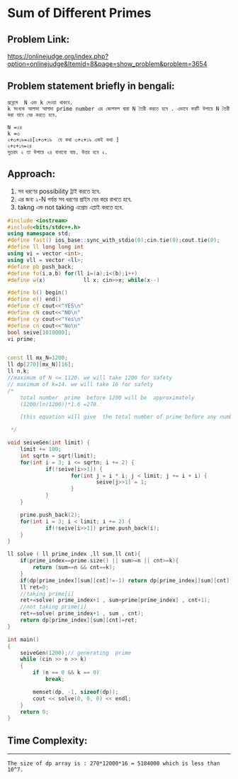 #  Sum of Different Primes

## Problem Link:
https://onlinejudge.org/index.php?option=onlinejudge&Itemid=8&page=show_problem&problem=3654

## Problem statement briefly in bengali:
    প্রব্লেমে  N এবং k দেওয়া থাকবে.
    k সংখ্যক আলাদা আলাদা prime number এর জোগফল দ্বারা N তৈরী করতে হবে . এভাবে কয়টি উপায়ে N তৈরী করা যাবে বের করতে হবে.

    N =২৪ 
    k =৩ 
    ২+৩+১৯=২৪[২+৩+১৯  যে কথা ৩+২+১৯ একই কথা ]
    ২+৫+১৭=২৪
    সুতরাং ২ তা উপায়ে ২৪ বানানো যায়. উত্তর হবে ২.

## Approach:
1. সব ধরণের  possibility  ট্রাই করতে হবে. 
2. এর জন্য ২-N পর্যন্ত সব ধরণের প্রাইম বের করে রাখতে হবে. 
3. takng এন্ড not taking এপ্রোচ এপ্লাই করতে হবে. 

```c++
#include <iostream>
#include<bits/stdc++.h>
using namespace std;
#define fast() ios_base::sync_with_stdio(0);cin.tie(0);cout.tie(0);
#define ll long long int
using vi = vector <int>;
using vll = vector <ll>;
#define pb push_back;
#define fo(i,a,b) for(ll i=(a);i<(b);i++)
#define w(x)            ll x; cin>>x; while(x--)

#define b() begin()
#define e() end()
#define cY cout<<"YES\n"
#define cN cout<<"NO\n"
#define cy cout<<"Yes\n"
#define cn cout<<"No\n"
bool seive[1010000];
vi prime;


const ll mx_N=1200;
ll dp[270][mx_N][16];
ll n,k;
//maximum of N <= 1120. we will take 1200 for safety
// maximum of k=14. we will take 16 for safety
/*  
    total number  prime  before 1200 will be  approximately
    (1200/ln(1200))*1.6 =270.

    [this equation will give  the total number of prime before any number in upper bound].

 */

void seiveGen(int limit) {
    limit += 100;
    int sqrtn = sqrt(limit);
    for(int i = 3; i <= sqrtn; i += 2) {
            if(!seive[i>>1]) {
                    for(int j = i * i; j < limit; j += i + i) {
                            seive[j>>1] = 1;
                    }
            }
    }

    prime.push_back(2);
    for(int i = 3; i < limit; i += 2) {
            if(!seive[i>>1]) prime.push_back(i);
    }
}

ll solve ( ll prime_index ,ll sum,ll cnt){
    if(prime_index==prime.size() || sum>=n || cnt>=k){
        return (sum==n && cnt==k);
    }
    if(dp[prime_index][sum][cnt]!=-1) return dp[prime_index][sum][cnt];
    ll ret=0;
    //taking prime[i]
    ret+=solve( prime_index+1 , sum+prime[prime_index] , cnt+1);
    //not taking prime[i]
    ret+=solve( prime_index+1 , sum , cnt);
    return dp[prime_index][sum][cnt]=ret;
}

int main()
{
    seiveGen(1200);// generating  prime 
    while (cin >> n >> k)
    {
        if (n == 0 && k == 0)
            break;

        memset(dp, -1, sizeof(dp));
        cout << solve(0, 0, 0) << endl;
    }
    return 0;
}
```
## Time Complexity:
---
    The size of dp array is : 270*12000*16 = 5184000 which is less than 10^7. 